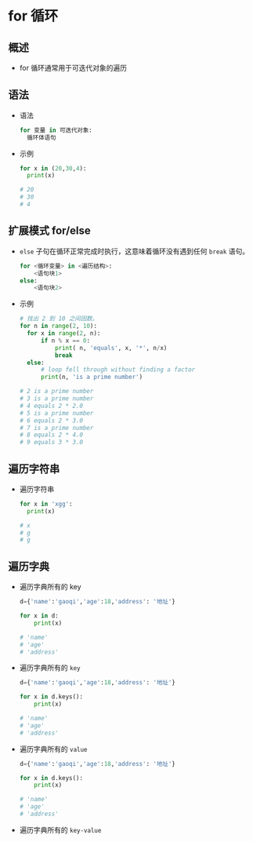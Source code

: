 # for 循环


## 概述

+ for 循环通常用于可迭代对象的遍历

## 语法

+ 语法

  ```py
  for 变量 in 可迭代对象:
    循环体语句
  ```

+ 示例

  ```py
  for x in (20,30,4):
    print(x)
  
  # 20
  # 30
  # 4
  ```

## 扩展模式 for/else

+ `else` 子句在循环正常完成时执行，这意味着循环没有遇到任何 `break` 语句。

  ```py
  for <循环变量> in <遍历结构>:
      <语句块1>
  else:
      <语句块2>
  ```

+ 示例

  ```py
  # 找出 2 到 10 之间因数。
  for n in range(2, 10):
    for x in range(2, n):
        if n % x == 0:
            print( n, 'equals', x, '*', n/x)
            break
    else:
        # loop fell through without finding a factor
        print(n, 'is a prime number')

  # 2 is a prime number
  # 3 is a prime number
  # 4 equals 2 * 2.0
  # 5 is a prime number
  # 6 equals 2 * 3.0
  # 7 is a prime number
  # 8 equals 2 * 4.0
  # 9 equals 3 * 3.0
  ```

## 遍历字符串

+ 遍历字符串

  ```py
  for x in 'xgg':
    print(x)
  
  # x
  # g
  # g
  ```

## 遍历字典

+ 遍历字典所有的 key

  ```py
  d={'name':'gaoqi','age':18,'address': '地址'}

  for x in d:
      print(x)

  # 'name'
  # 'age'
  # 'address'
  ```

+ 遍历字典所有的 `key`

  ```py
  d={'name':'gaoqi','age':18,'address': '地址'}

  for x in d.keys():
      print(x)

  # 'name'
  # 'age'
  # 'address'
  ```

+ 遍历字典所有的 `value`

  ```py
  d={'name':'gaoqi','age':18,'address': '地址'}

  for x in d.keys():
      print(x)

  # 'name'
  # 'age'
  # 'address'
  ```

+ 遍历字典所有的 `key-value`


